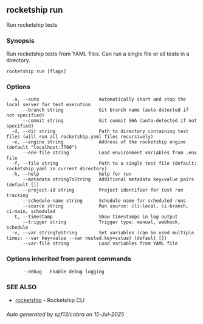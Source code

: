 ## rocketship run

Run rocketship tests

### Synopsis

Run rocketship tests from YAML files. Can run a single file or all tests in a directory.

```
rocketship run [flags]
```

### Options

```
  -a, --auto                      Automatically start and stop the local server for test execution
      --branch string             Git branch name (auto-detected if not specified)
      --commit string             Git commit SHA (auto-detected if not specified)
  -d, --dir string                Path to directory containing test files (will run all rocketship.yaml files recursively)
  -e, --engine string             Address of the rocketship engine (default "localhost:7700")
      --env-file string           Load environment variables from .env file
  -f, --file string               Path to a single test file (default: rocketship.yaml in current directory)
  -h, --help                      help for run
      --metadata stringToString   Additional metadata key=value pairs (default [])
      --project-id string         Project identifier for test run tracking
      --schedule-name string      Schedule name for scheduled runs
      --source string             Run source: cli-local, ci-branch, ci-main, scheduled
  -t, --timestamp                 Show timestamps in log output
      --trigger string            Trigger type: manual, webhook, schedule
  -v, --var stringToString        Set variables (can be used multiple times: --var key=value --var nested.key=value) (default [])
      --var-file string           Load variables from YAML file
```

### Options inherited from parent commands

```
      --debug   Enable debug logging
```

### SEE ALSO

* [rocketship](rocketship.md)	 - Rocketship CLI

###### Auto generated by spf13/cobra on 15-Jul-2025

